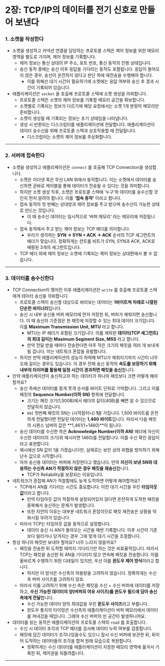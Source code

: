 # 2장: TCP/IP의 데이터를 전기 신호로 만들어 보낸다

### 1. 소켓을 작성한다

- 소켓을 생성하고 커넥션 연결을 담당하는 프로토콜 스택은 제어 정보를 위한 메모리 영역을 별도로 가지며, 제어 정보를 기록합니다.
    - 제어 정보는 통신 상대의 IP 주소, 포트 번호, 통신 동작의 진행 상태입니다.
    - 송신 동작 중에는 송신 이후 응답을 기다리는 동작도 포함됩니다. 응답이 돌아오지 않은 경우, 송신이 온전하지 않다고 판단 하에 재전송을 수행해야 합니다.
        - 이를 위해선 대기 시간이 필요하기에 소켓에는 응답 여부와 송신 후 경과 시간이 기록되어 있습니다.
- 애플리케이션은 `socket` 을 호출해 프로토콜 스택에 소켓 생성을 의뢰합니다.
    - 프로토콜 스택은 소켓의 제어 정보를 기록할 메모리 공간을 확보합니다.
    - 소켓별로 기록되는 정보가 다르기에 해당 요청에서는 소켓 1개 분량의 메모리만 준비합니다.
    - 소켓이 생성될 때 기록되는 정보는 초기 상태임을 나타냅니다.
    - 생성 시 반환되는 디스크립터를 애플리케이션에 전달합니다. 애플리케이션이 데이터 송수신을 위해 프로토콜 스택과 상호작용할 때 전달됩니다.
        - 디스크립터는 소켓의 제어 정보를 추상화합니다.

---

### 2. 서버에 접속한다

- 소켓을 생성하고 애플리케이션은 `connect` 를 호출해 TCP Connection을 생성합니다.
    - 소켓은 이더넷 혹은 무선 LAN 위에서 동작합니다. 이는 소켓에서 데이터를 송신하면 곧바로 케이블을 통해 데이터가 전송될 수 있다는 것을 의미합니다.
    - 하지만 소켓 생성 직후, 소켓은 프로토콜 스택에 ‘누구’와 데이터를 송수신할 것인지 먼저 알려야 합니다. 이를 **‘접속 동작’** 이라고 합니다.
    - 접속 동작의 첫 번째는 상대방과 제어 정보를 주고 받으며 송수신이 가능한 상태로 만드는 것입니다.
        - 이 때 송수신 데이터는 일시적으로 ‘버퍼 메모리’ 라는 메모리에 저장됩니다.
    - 접속 동작에서 주고 받는 제어 정보는 TCP 헤더를 의미합니다.
        - 우리가 생각하는 **SYN → SYN + ACK → ACK** 순서의 TCP 세그먼트의 헤더가 맞습니다. 정확하게는 컨트롤 비트가 SYN, SYN과 ACK, ACK로 매핑된 3개의 세그먼트입니다.
    - TCP 헤더 외에 제어 정보는 소켓에 기록되는 제어 정보는 상대편에서 볼 수 없습니다.

---

### 3. 데이터를 송수신한다

- TCP Connection이 맺어진 이후 애플리케이션은 `write` 를 호출해 프로토콜 스택에게 데이터 송신을 의뢰합니다.
    - 프로토콜 스택이 송신할 대상으로 바라보는 데이터는 **1바이트씩 차례로 나열된 단순한 바이너리**입니다.
    - 송신 시 내부 송신용 버퍼 메모리에 먼저 저장한 뒤, 버퍼가 채워지면 송신합니다. 이 때 송신의 기준점은 한 패킷에 저장할 수 있는 최대 데이터 크기입니다. 이를 **Maximum Transmission Unit, MTU** 라고 합니다.
        - MTU는 IP 헤더가 포함된 크기입니다. 이를 제외한 **데이터(TCP 세그먼트)의 최대 길이는 Maximum Segment Size, MSS** 라고 합니다.
        - 만약 전달 받을 때마다 전송한다면 아주 작은 크기의 패킷을 여러 개 보내게 될 겁니다. 이는 네트워크 혼잡을 유발합니다.
    - 하지만 만약 애플리케이션의 성능이 하락해 MTU가 채워지기까지 시간이 너무 오래 걸리는 경우도 있습니다. 이 경우 전체 송신 동작의 **속도를 보장하기 위해 내부의 타이머를 활용해 일정 시간이 경과하면 패킷을 송신**합니다.
- 만약 애플리케이션이 송신하고자 하는 데이터가 하나의 패킷보다 크면 어떻게 해야할까요?
    - 송신 측에선 데이터를 잘게 쪼개 순서를 바이트 단위로 기억합니다. 그리고 이를 패킷의 **Sequence Number(이하 SN)** 항목에 전달합니다.
        - 크기는 패킷 크기(1,500B)에서 헤더의 길이(40B)를 빼면 알 수 있으므로 전달하지 않습니다.
        - ex) 첫번째 패킷의 SN는 (시작점이니) **1**을 가집니다. 1,500 바이트를 온전하게 전달했다면 전달된 데이터는 **1,460 바이트**입니다. 따라서 다음 패킷의 시퀀스 넘버의 값은 **1,461(1+1460)**이 됩니다.
    - 송신 데이터를 수신한 측은 **Acknowledge Number(이하 AN)** 헤더에 자신이 수신한 데이터의 크기(위 예시라면 1460)를 전달합니다. 이를 수신 확인 응답이라고 표현합니다.
    - 예시에선 SN 값이 1을 가졌습니다만, 실제로는 보안 상의 위협을 방지하기 위해 난수 값으로 시작합니다.
    - 아까 송신용 데이터는 버퍼에 저장한다고 했습니다. 만약 **자신이 보낸 SN와 대응하는 수신측 AN가 적절하지 않은 경우 패킷을 재송신**합니다.
        - TCP가 Reliability를 보장되는 이유입니다.
- 네트워크가 혼잡해 AN가 적절함에도 늦게 도착하면 어떻게 해야할까요?
    - TCP에서 AN를 기다리는 시간도 중요합니다. 이런 대기 시간을 우린 **타임아웃 값**이라고 합니다.
        - 만약 타임아웃 값이 적절하게 설정되어있지 않다면 온전하게 도착한 패킷을 중복해서 송신하는 문제가 발생합니다.
        - 또한 지연의 이유는 대부분 네트워크 혼잡이므로 패킷 재전송은 상황을 악화시킬 우려가 있습니다.
    - 따라서 TCP는 타임아웃 값을 동적으로 설정합니다.
        - 데이터 송신 시 AN가 돌아오는 시간을 매번 기록합니다. 이후 시간이 기존보다 밀리거나 당겨지는 경우 그에 맞게 대기 시간을 조절합니다.
- 항상 하나의 패킷만 보내야 할까요? 너무 느리지 않을까요?
    - 패킷을 전송한 뒤 도착할 때까지 기다리기만 하는 것은 비효율적입니다. 따라서 TCP는 패킷을 송신한 뒤 AN을 기다리지 않고 연속해 패킷을 전송합니다. 이를 올바르게 수행하기 위한 디테일이 있지만, 우선 이를 **윈도우 제어 방식**이라고 합니다.
        - 하지만 이 방식은 수신측의 허용량을 고려하지 않습니다. 정확하게는 수신 측 버퍼 사이즈를 고려하지 않죠.
    - 따라서 이를 고려하기 위해 수신 측은 패킷을 수신 + 수신 버퍼에 데이터를 저장하고, **수신 가능한 데이터의 양(버퍼의 여유 사이즈)를 윈도우 필드에 담아 송신 측에게 전달**합니다.
        - 수신 가능한 데이터 양의 최대값을 우린 **윈도우 사이즈**라고 부릅니다.
        - 윈도우 통지의 타이밍은 수신측의 애플리케이션이 버퍼 메모리에서 데이터를 꺼내갔을 때입니다. 그래야 수신 버퍼의 빈 공간이 발생하니까요.
- 데이터를 읽는 동작은 애플리케이션의 프로토콜 스택의 `read` 를 호출합니다.
    - 수신 시 데이터 조각과 TCP 헤더를 검사해 데이터 누락 여부를 검증합니다.
    - 패킷에 담긴 데이터가 조각나있을수도 있으니 잠시 수신 버퍼에 보관한 뒤, 뒤이어 도착하는 데이터들의 조각을 합쳐 원래 모습으로 복원합니다.
        - 정확하게는 수신 데이터를 애플리케이션이 지정한 메모리 영역에 옮겨서 기록한 뒤, 제어권을 되돌려줍니다.

---